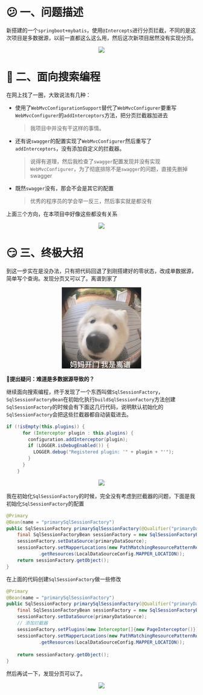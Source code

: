# :confused: 一、问题描述
新搭建的一个`springboot+mybatis`，使用`@Intercepts`进行分页拦截，不同的是这次项目是多数据源，以前一直都这么这么用，然后这次新项目居然没有实现分页。

<div align=center><img src="pic/mybatis1.png"/></div>

# 🧐 二、面向搜索编程
在网上找了一圈，大致说法有几种：
- 使用了`WebMvcConfigurationSupport`替代了`WebMvcConfigurer`要重写`WebMvcConfigurer`的`addInterceptors`方法，把分页拦截器加进去
   
   > 我项目中并没有干这样的事情。
- 还有说`swagger`的配置实现了`WebMvcConfigurer`然后重写了`addInterceptors`，没有添加自定义的拦截器。
   
   > 说得有道理，然后我检查了`swagger`配置发现并没有实现`WebMvcConfigurer`，为了彻底排除不是`swagger`的问题，直接先删掉swagger
- 既然`swagger`没有，那会不会是其它的配置
  > 优秀的程序员的学会举一反三，然后事实就是都没有
  

上面三个方向，在本项目中好像这些都没有关系

<div align=center><img src="pic/mybatis2.png"/></div>

 # :smirk: 三、终极大招
到这一步实在是没办法，只有把代码回退了到刚搭建好的零状态，改成单数据源，简单写个查询。发现分页又可以了。离谱到家了

<div align=center><img src="pic/mybatis3.png"/></div>

**🤨提出疑问：难道是多数据源导致的？**

继续面向搜索编程，终于发现了一个东西叫做`SqlSessionFactory`，`SqlSessionFactoryBean`在初始化执行`buildSqlSessionFactory`方法创建`SqlSessionFactory`的时候会有下面这几行代码，说明默认初始化的`SqlSessionFactory`会把这些拦截器都自动装载进去。
```java
if (!isEmpty(this.plugins)) {
      for (Interceptor plugin : this.plugins) {
        configuration.addInterceptor(plugin);
        if (LOGGER.isDebugEnabled()) {
          LOGGER.debug("Registered plugin: '" + plugin + "'");
        }
      }
    }
```
<div align=center><img src="pic/mybatis4.png"/></div>

我在初始化`SqlSessionFactory`的时候，完全没有考虑到拦截器的问题，下面是我初始化`SqlSessionFactory`的配置

```java
@Primary
@Bean(name = "primarySqlSessionFactory")
public SqlSessionFactory primarySqlSessionFactory(@Qualifier("primaryDataSource") DataSource primaryDataSource) throws Exception {
    final SqlSessionFactoryBean sessionFactory = new SqlSessionFactoryBean();
    sessionFactory.setDataSource(primaryDataSource);
    sessionFactory.setMapperLocations(new PathMatchingResourcePatternResolver()
            .getResources(LocalDataSourceConfig.MAPPER_LOCATION));
    return sessionFactory.getObject();
}
```

在上面的代码创建`SqlSessionFactory`做一些修改
```java
@Primary
@Bean(name = "primarySqlSessionFactory")
public SqlSessionFactory primarySqlSessionFactory(@Qualifier("primaryDataSource") DataSource primaryDataSource) throws Exception {
    final SqlSessionFactoryBean sessionFactory = new SqlSessionFactoryBean();
    sessionFactory.setDataSource(primaryDataSource);
    // 添加拦截器
    sessionFactory.setPlugins(new Interceptor[]{new PageInterceptor()});
    sessionFactory.setMapperLocations(new PathMatchingResourcePatternResolver()
            .getResources(LocalDataSourceConfig.MAPPER_LOCATION));

    return sessionFactory.getObject();
}
```
然后再试一下，发现分页可以了。

<div align=center><img src="pic/mybatis5.png"/></div>
